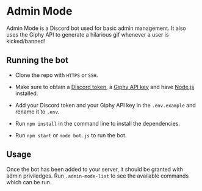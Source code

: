 # Admin Mode

Admin Mode is a Discord bot used for basic admin management. It also uses the Giphy API to generate a hilarious gif whenever a user is kicked/banned!

## Running the bot

- Clone the repo with `HTTPS` or `SSH`.

- Make sure to obtain a [Discord token](https://discord.com/developers/applications/), a [Giphy API key](https://developers.giphy.com/dashboard/) and have [Node.js](https://nodejs.org/) installed.

- Add your Discord token and your Giphy API key in the `.env.example` and rename it to `.env`.

- Run `npm install` in the command line to install the dependencies.

- Run `npm start` or `node bot.js` to run the bot.

## Usage

Once the bot has been added to your server, it should be granted with admin priviledges. Run `.admin-mode-list` to see the available commands which can be run.